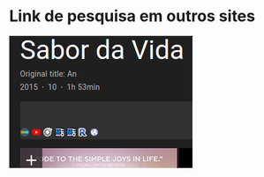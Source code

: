# Link de pesquisa em outros sites

![Screenshot](https://github.com/rafaelcastrobr/links-IMDb/blob/main/assets/img/imgopos.png?raw=true)
